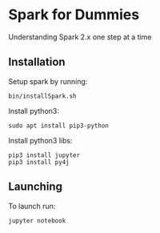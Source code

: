 # Spark for Dummies
Understanding Spark 2.x one step at a time

## Installation

Setup spark by running:   

    bin/installSpark.sh


Install python3:   

    sudo apt install pip3-python


Install python3 libs:   

    pip3 install jupyter
    pip3 install py4j


## Launching

To launch run:

    jupyter notebook

